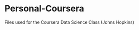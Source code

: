 Personal-Coursera
=================

Files used for the Coursera Data Science Class (Johns Hopkins)
